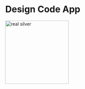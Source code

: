 # Design Code App

<img width="200" alt="real silver" src="https://user-images.githubusercontent.com/4967157/53294414-7fdbc780-37bc-11e9-83eb-fde502690838.png">

